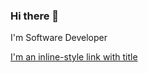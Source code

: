 ### Hi there 👋

I'm Software Developer

[I'm an inline-style link with title](https://img.shields.io/badge/LinkedIn-0077B5?style=for-the-badge&logo=linkedin&logoColor=white) 

